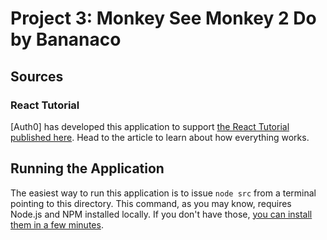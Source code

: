 # Project 3: Monkey See Monkey 2 Do by Bananaco

## Sources
### React Tutorial

[Auth0] has developed this application to support [the React Tutorial published here](https://auth0.com/blog/react-tutorial-building-and-securing-your-first-app/). Head to the article to learn about how everything works.

## Running the Application

The easiest way to run this application is to issue `node src` from a terminal pointing to this directory. This command, as you may know, requires Node.js and NPM installed locally. If you don't have those, [you can install them in a few minutes](https://nodejs.org/en/download/).